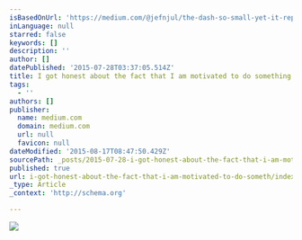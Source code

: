 ```yaml
---
isBasedOnUrl: 'https://medium.com/@jefnjul/the-dash-so-small-yet-it-represents-your-life-d0517ce7c593'
inLanguage: null
starred: false
keywords: []
description: ''
author: []
datePublished: '2015-07-28T03:37:05.514Z'
title: I got honest about the fact that I am motivated to do something only when the cost of not doing it outweighs the pain of doing it.
tags:
  - ''
authors: []
publisher:
  name: medium.com
  domain: medium.com
  url: null
  favicon: null
dateModified: '2015-08-17T08:47:50.429Z'
sourcePath: _posts/2015-07-28-i-got-honest-about-the-fact-that-i-am-motivated-to-do-someth.md
published: true
url: i-got-honest-about-the-fact-that-i-am-motivated-to-do-someth/index.html
_type: Article
_context: 'http://schema.org'

---
```

![](https://d262ilb51hltx0.cloudfront.net/max/1200/1*cC2U6PUkKQrBhPA55_t2Kw.jpeg)